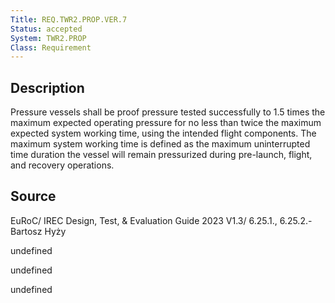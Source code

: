 ```yaml
---
Title: REQ.TWR2.PROP.VER.7
Status: accepted
System: TWR2.PROP
Class: Requirement
---
```


## Description

Pressure vessels shall be proof pressure tested successfully to 1.5 times the maximum expected operating pressure for no less than twice the maximum expected system working time, using the intended flight components. The maximum system working time is defined as the maximum uninterrupted time duration the vessel will remain pressurized during pre-launch, flight, and recovery operations. 

## Source

EuRoC/ IREC Design, Test, & Evaluation Guide 2023 V1.3/ 6.25.1., 6.25.2.- Bartosz Hyży


undefined

undefined

undefined